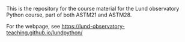 This is the repository for the course material for the Lund observatory Python course, part of both ASTM21 and ASTM28.

For the webpage, see https://lund-observatory-teaching.github.io/lundpython/
